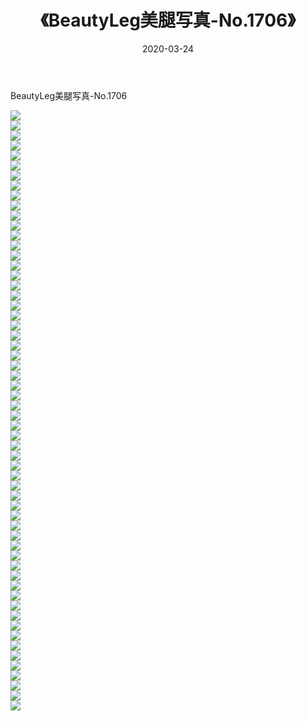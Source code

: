 ﻿---
layout: post
title:  《BeautyLeg美腿写真-No.1706》
date:   2020-03-24
img: http://img.660000.xyz/Sharelink/网络美图/2020/BeautyLeg美腿写真-No.1706/000.jpg
categories: [美女, 清纯, 唯美]
---

BeautyLeg美腿写真-No.1706

  ![](http://img.660000.xyz/Sharelink/网络美图/2020/BeautyLeg美腿写真-No.1706/001.jpg) <br> ![](http://img.660000.xyz/Sharelink/网络美图/2020/BeautyLeg美腿写真-No.1706/002.jpg) <br> ![](http://img.660000.xyz/Sharelink/网络美图/2020/BeautyLeg美腿写真-No.1706/003.jpg) <br> ![](http://img.660000.xyz/Sharelink/网络美图/2020/BeautyLeg美腿写真-No.1706/004.jpg) <br> ![](http://img.660000.xyz/Sharelink/网络美图/2020/BeautyLeg美腿写真-No.1706/005.jpg) <br> ![](http://img.660000.xyz/Sharelink/网络美图/2020/BeautyLeg美腿写真-No.1706/006.jpg) <br> ![](http://img.660000.xyz/Sharelink/网络美图/2020/BeautyLeg美腿写真-No.1706/007.jpg) <br> ![](http://img.660000.xyz/Sharelink/网络美图/2020/BeautyLeg美腿写真-No.1706/008.jpg) <br> ![](http://img.660000.xyz/Sharelink/网络美图/2020/BeautyLeg美腿写真-No.1706/009.jpg) <br> ![](http://img.660000.xyz/Sharelink/网络美图/2020/BeautyLeg美腿写真-No.1706/010.jpg) <br> ![](http://img.660000.xyz/Sharelink/网络美图/2020/BeautyLeg美腿写真-No.1706/011.jpg) <br> ![](http://img.660000.xyz/Sharelink/网络美图/2020/BeautyLeg美腿写真-No.1706/012.jpg) <br> ![](http://img.660000.xyz/Sharelink/网络美图/2020/BeautyLeg美腿写真-No.1706/013.jpg) <br> ![](http://img.660000.xyz/Sharelink/网络美图/2020/BeautyLeg美腿写真-No.1706/014.jpg) <br> ![](http://img.660000.xyz/Sharelink/网络美图/2020/BeautyLeg美腿写真-No.1706/015.jpg) <br> ![](http://img.660000.xyz/Sharelink/网络美图/2020/BeautyLeg美腿写真-No.1706/016.jpg) <br> ![](http://img.660000.xyz/Sharelink/网络美图/2020/BeautyLeg美腿写真-No.1706/017.jpg) <br> ![](http://img.660000.xyz/Sharelink/网络美图/2020/BeautyLeg美腿写真-No.1706/018.jpg) <br> ![](http://img.660000.xyz/Sharelink/网络美图/2020/BeautyLeg美腿写真-No.1706/019.jpg) <br> ![](http://img.660000.xyz/Sharelink/网络美图/2020/BeautyLeg美腿写真-No.1706/020.jpg) <br> ![](http://img.660000.xyz/Sharelink/网络美图/2020/BeautyLeg美腿写真-No.1706/021.jpg) <br> ![](http://img.660000.xyz/Sharelink/网络美图/2020/BeautyLeg美腿写真-No.1706/022.jpg) <br> ![](http://img.660000.xyz/Sharelink/网络美图/2020/BeautyLeg美腿写真-No.1706/023.jpg) <br> ![](http://img.660000.xyz/Sharelink/网络美图/2020/BeautyLeg美腿写真-No.1706/024.jpg) <br> ![](http://img.660000.xyz/Sharelink/网络美图/2020/BeautyLeg美腿写真-No.1706/025.jpg) <br> ![](http://img.660000.xyz/Sharelink/网络美图/2020/BeautyLeg美腿写真-No.1706/026.jpg) <br> ![](http://img.660000.xyz/Sharelink/网络美图/2020/BeautyLeg美腿写真-No.1706/027.jpg) <br> ![](http://img.660000.xyz/Sharelink/网络美图/2020/BeautyLeg美腿写真-No.1706/028.jpg) <br> ![](http://img.660000.xyz/Sharelink/网络美图/2020/BeautyLeg美腿写真-No.1706/029.jpg) <br> ![](http://img.660000.xyz/Sharelink/网络美图/2020/BeautyLeg美腿写真-No.1706/030.jpg) <br> ![](http://img.660000.xyz/Sharelink/网络美图/2020/BeautyLeg美腿写真-No.1706/031.jpg) <br> ![](http://img.660000.xyz/Sharelink/网络美图/2020/BeautyLeg美腿写真-No.1706/032.jpg) <br> ![](http://img.660000.xyz/Sharelink/网络美图/2020/BeautyLeg美腿写真-No.1706/033.jpg) <br> ![](http://img.660000.xyz/Sharelink/网络美图/2020/BeautyLeg美腿写真-No.1706/034.jpg) <br> ![](http://img.660000.xyz/Sharelink/网络美图/2020/BeautyLeg美腿写真-No.1706/035.jpg) <br> ![](http://img.660000.xyz/Sharelink/网络美图/2020/BeautyLeg美腿写真-No.1706/036.jpg) <br> ![](http://img.660000.xyz/Sharelink/网络美图/2020/BeautyLeg美腿写真-No.1706/037.jpg) <br> ![](http://img.660000.xyz/Sharelink/网络美图/2020/BeautyLeg美腿写真-No.1706/038.jpg) <br> ![](http://img.660000.xyz/Sharelink/网络美图/2020/BeautyLeg美腿写真-No.1706/039.jpg) <br> ![](http://img.660000.xyz/Sharelink/网络美图/2020/BeautyLeg美腿写真-No.1706/040.jpg) <br> ![](http://img.660000.xyz/Sharelink/网络美图/2020/BeautyLeg美腿写真-No.1706/041.jpg) <br> ![](http://img.660000.xyz/Sharelink/网络美图/2020/BeautyLeg美腿写真-No.1706/042.jpg) <br> ![](http://img.660000.xyz/Sharelink/网络美图/2020/BeautyLeg美腿写真-No.1706/043.jpg) <br> ![](http://img.660000.xyz/Sharelink/网络美图/2020/BeautyLeg美腿写真-No.1706/044.jpg) <br> ![](http://img.660000.xyz/Sharelink/网络美图/2020/BeautyLeg美腿写真-No.1706/045.jpg) <br> ![](http://img.660000.xyz/Sharelink/网络美图/2020/BeautyLeg美腿写真-No.1706/046.jpg) <br> ![](http://img.660000.xyz/Sharelink/网络美图/2020/BeautyLeg美腿写真-No.1706/047.jpg) <br> ![](http://img.660000.xyz/Sharelink/网络美图/2020/BeautyLeg美腿写真-No.1706/048.jpg) <br> ![](http://img.660000.xyz/Sharelink/网络美图/2020/BeautyLeg美腿写真-No.1706/049.jpg) <br> ![](http://img.660000.xyz/Sharelink/网络美图/2020/BeautyLeg美腿写真-No.1706/050.jpg) <br> ![](http://img.660000.xyz/Sharelink/网络美图/2020/BeautyLeg美腿写真-No.1706/051.jpg) <br> ![](http://img.660000.xyz/Sharelink/网络美图/2020/BeautyLeg美腿写真-No.1706/052.jpg) <br> ![](http://img.660000.xyz/Sharelink/网络美图/2020/BeautyLeg美腿写真-No.1706/053.jpg) <br> ![](http://img.660000.xyz/Sharelink/网络美图/2020/BeautyLeg美腿写真-No.1706/054.jpg) <br> ![](http://img.660000.xyz/Sharelink/网络美图/2020/BeautyLeg美腿写真-No.1706/055.jpg) <br> ![](http://img.660000.xyz/Sharelink/网络美图/2020/BeautyLeg美腿写真-No.1706/056.jpg) <br> ![](http://img.660000.xyz/Sharelink/网络美图/2020/BeautyLeg美腿写真-No.1706/057.jpg) <br> ![](http://img.660000.xyz/Sharelink/网络美图/2020/BeautyLeg美腿写真-No.1706/058.jpg) <br> ![](http://img.660000.xyz/Sharelink/网络美图/2020/BeautyLeg美腿写真-No.1706/059.jpg) <br> ![](http://img.660000.xyz/Sharelink/网络美图/2020/BeautyLeg美腿写真-No.1706/060.jpg) <br>